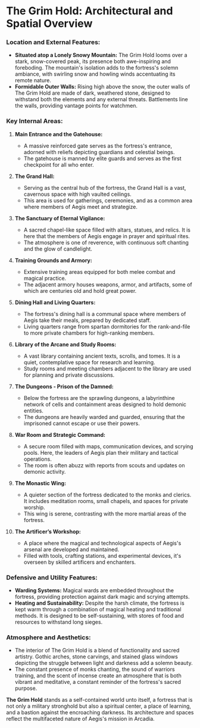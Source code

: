 # **The Grim Hold: Architectural and Spatial Overview**

### Location and External Features:

- **Situated atop a Lonely Snowy Mountain:** The Grim Hold looms over a stark, snow-covered peak, its presence both awe-inspiring and foreboding. The mountain's isolation adds to the fortress's solemn ambiance, with swirling snow and howling winds accentuating its remote nature.
- **Formidable Outer Walls:** Rising high above the snow, the outer walls of The Grim Hold are made of dark, weathered stone, designed to withstand both the elements and any external threats. Battlements line the walls, providing vantage points for watchmen.

### Key Internal Areas:

1. **Main Entrance and the Gatehouse:**

   - A massive reinforced gate serves as the fortress's entrance, adorned with reliefs depicting guardians and celestial beings.
   - The gatehouse is manned by elite guards and serves as the first checkpoint for all who enter.
2. **The Grand Hall:**

   - Serving as the central hub of the fortress, the Grand Hall is a vast, cavernous space with high vaulted ceilings.
   - This area is used for gatherings, ceremonies, and as a common area where members of Aegis meet and strategize.
3. **The Sanctuary of Eternal Vigilance:**

   - A sacred chapel-like space filled with altars, statues, and relics. It is here that the members of Aegis engage in prayer and spiritual rites.
   - The atmosphere is one of reverence, with continuous soft chanting and the glow of candlelight.
4. **Training Grounds and Armory:**

   - Extensive training areas equipped for both melee combat and magical practice.
   - The adjacent armory houses weapons, armor, and artifacts, some of which are centuries old and hold great power.
5. **Dining Hall and Living Quarters:**

   - The fortress's dining hall is a communal space where members of Aegis take their meals, prepared by dedicated staff.
   - Living quarters range from spartan dormitories for the rank-and-file to more private chambers for high-ranking members.
6. **Library of the Arcane and Study Rooms:**

   - A vast library containing ancient texts, scrolls, and tomes. It is a quiet, contemplative space for research and learning.
   - Study rooms and meeting chambers adjacent to the library are used for planning and private discussions.
7. **The Dungeons - Prison of the Damned:**

   - Below the fortress are the sprawling dungeons, a labyrinthine network of cells and containment areas designed to hold demonic entities.
   - The dungeons are heavily warded and guarded, ensuring that the imprisoned cannot escape or use their powers.
8. **War Room and Strategic Command:**

   - A secure room filled with maps, communication devices, and scrying pools. Here, the leaders of Aegis plan their military and tactical operations.
   - The room is often abuzz with reports from scouts and updates on demonic activity.
9. **The Monastic Wing:**

   - A quieter section of the fortress dedicated to the monks and clerics. It includes meditation rooms, small chapels, and spaces for private worship.
   - This wing is serene, contrasting with the more martial areas of the fortress.
10. **The Artificer’s Workshop:**

    - A place where the magical and technological aspects of Aegis's arsenal are developed and maintained.
    - Filled with tools, crafting stations, and experimental devices, it's overseen by skilled artificers and enchanters.

### Defensive and Utility Features:

- **Warding Systems:** Magical wards are embedded throughout the fortress, providing protection against dark magic and scrying attempts.
- **Heating and Sustainability:** Despite the harsh climate, the fortress is kept warm through a combination of magical heating and traditional methods. It is designed to be self-sustaining, with stores of food and resources to withstand long sieges.

### Atmosphere and Aesthetics:

- The interior of The Grim Hold is a blend of functionality and sacred artistry. Gothic arches, stone carvings, and stained glass windows depicting the struggle between light and darkness add a solemn beauty.
- The constant presence of monks chanting, the sound of warriors training, and the scent of incense create an atmosphere that is both vibrant and meditative, a constant reminder of the fortress's sacred purpose.

**The Grim Hold** stands as a self-contained world unto itself, a fortress that is not only a military stronghold but also a spiritual center, a place of learning, and a bastion against the encroaching darkness. Its architecture and spaces reflect the multifaceted nature of Aegis's mission in Arcadia.

